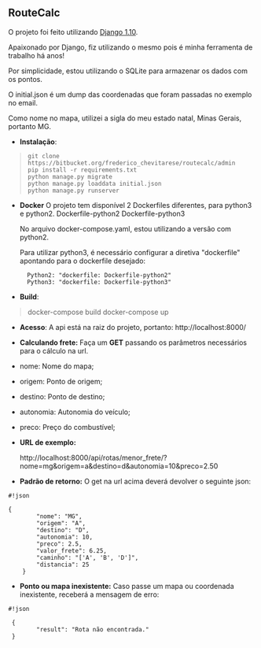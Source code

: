 ## **RouteCalc** ##
O projeto foi feito utilizando [Django 1.10](https://www.djangoproject.com/).

Apaixonado por Django, fiz utilizando o mesmo pois é minha ferramenta de trabalho há anos!

Por simplicidade, estou utilizando o SQLite para armazenar os dados com os pontos.

O initial.json é um dump das coordenadas que foram passadas no exemplo no email.

Como nome no mapa, utilizei a sigla do meu estado natal, Minas Gerais, portanto MG.


* **Instalação**:

>     git clone https://bitbucket.org/frederico_chevitarese/routecalc/admin
>     pip install -r requirements.txt
>     python manage.py migrate
>     python manage.py loaddata initial.json
>     python manage.py runserver

* **Docker**
    O projeto tem disponível 2 Dockerfiles diferentes, para python3 e python2.
Dockerfile-python2
Dockerfile-python3

    No arquivo docker-compose.yaml, estou utilizando a versão com python2.

    Para utilizar python3, é necessário configurar a diretiva "dockerfile" apontando para o dockerfile desejado:

        Python2: "dockerfile: Dockerfile-python2"
        Python3: "dockerfile: Dockerfile-python3"


* **Build**:


>  docker-compose build
>  docker-compose up


 * **Acesso**:
    A api está na raiz do projeto, portanto:
    http://localhost:8000/


 * **Calculando frete:**
    Faça um **GET** passando os parâmetros necessários para o cálculo na url.


 * nome: Nome do mapa;
 * origem: Ponto de origem;
 * destino: Ponto de destino;
 * autonomia: Autonomia do veículo;
 * preco: Preço do combustível;

 * **URL de exemplo:**

    http://localhost:8000/api/rotas/menor_frete/?nome=mg&origem=a&destino=d&autonomia=10&preco=2.50



 * **Padrão de retorno:**
    O get na url acima deverá devolver o seguinte json:

```
#!json

{
        "nome": "MG",
        "origem": "A",
        "destino": "D",
        "autonomia": 10,
        "preco": 2.5,
        "valor_frete": 6.25,
        "caminho": "['A', 'B', 'D']",
        "distancia": 25
    }

```


* **Ponto ou mapa inexistente:**
    Caso passe um mapa ou coordenada inexistente, receberá a mensagem de erro:

```
#!json

 {
        "result": "Rota não encontrada."
 }
```
